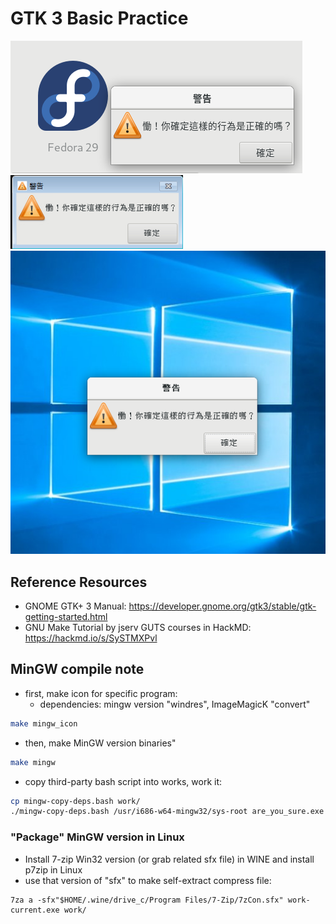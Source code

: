 # GTK 3 Basic Practice

![](demo_0203_linux.png)
![](demo_0203_win7.png)
![](demo_0203_win10.png)

## Reference Resources
* GNOME GTK+ 3 Manual: https://developer.gnome.org/gtk3/stable/gtk-getting-started.html
* GNU Make Tutorial by jserv GUTS courses in HackMD: https://hackmd.io/s/SySTMXPvl

## MinGW compile note

* first, make icon for specific program:
    - dependencies: mingw version "windres", ImageMagicK "convert"

```sh
make mingw_icon
```

* then, make MinGW version binaries"
```sh
make mingw
```

* copy third-party bash script into works, work it:
```bash
cp mingw-copy-deps.bash work/
./mingw-copy-deps.bash /usr/i686-w64-mingw32/sys-root are_you_sure.exe  ## for example
```

### "Package" MinGW version in Linux

* Install 7-zip Win32 version (or grab related sfx file) in WINE and install p7zip in Linux
* use that version of "sfx" to make self-extract compress file:
```
7za a -sfx"$HOME/.wine/drive_c/Program Files/7-Zip/7zCon.sfx" work-current.exe work/
```
